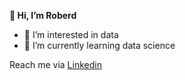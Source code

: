 **👋 Hi, I’m Roberd**
- 👀 I’m interested in data
- 🌱 I’m currently learning data science

Reach me via [Linkedin](https://id.linkedin.com/in/roberdmanihuruk)

<!---
roberdmanihuruk/roberdmanihuruk is a ✨ special ✨ repository because its `README.md` (this file) appears on your GitHub profile.
You can click the Preview link to take a look at your changes.
--->

